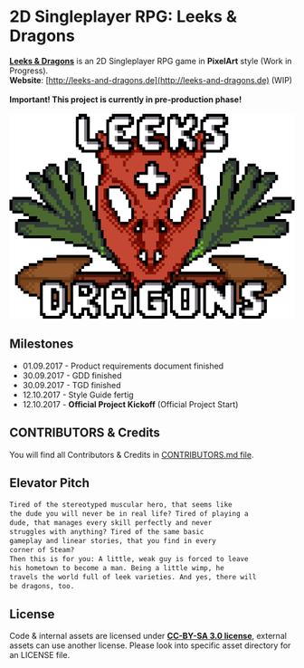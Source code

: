 # 2D Singleplayer RPG: Leeks & Dragons

**[Leeks & Dragons](http://leeks-and-dragons.de)** is an 2D Singleplayer RPG game in **PixelArt** style (Work in Progress).\
**Website**: [http://leeks-and-dragons.de](http://leeks-and-dragons.de) (WIP)\
\
**Important! This project is currently in pre-production phase!**\
\
![Logo](./data/logo/Logo.png)

## Milestones

  - 01.09.2017 - Product requirements document finished
  - 30.09.2017 - GDD finished
  - 30.09.2017 - TGD finished
  - 12.10.2017 - Style Guide fertig
  - 12.10.2017 - **Official Project Kickoff** (Official Project Start)
  
## CONTRIBUTORS & Credits

You will find all Contributors & Credits in [CONTRIBUTORS.md file](https://github.com/leeks-and-dragons/leeks-and-dragons/blob/master/CONTRIBUTORS.md).

## Elevator Pitch

```text
Tired of the stereotyped muscular hero, that seems like
the dude you will never be in real life? Tired of playing a
dude, that manages every skill perfectly and never
struggles with anything? Tired of the same basic
gameplay and linear stories, that you find in every
corner of Steam?
Then this is for you: A little, weak guy is forced to leave
his hometown to become a man. Being a little wimp, he
travels the world full of leek varieties. And yes, there will
be dragons, too.
```

## License

Code & internal assets are licensed under **[CC-BY-SA 3.0 license](https://creativecommons.org/licenses/by-sa/3.0/)**, external assets can use another license. Please look into specific asset directory for an LICENSE file.